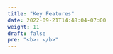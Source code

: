 ```yaml
---
title: "Key Features"
date: 2022-09-21T14:48:04-07:00
weight: 11
draft: false
pre: "<b>- </b>"
---
```


